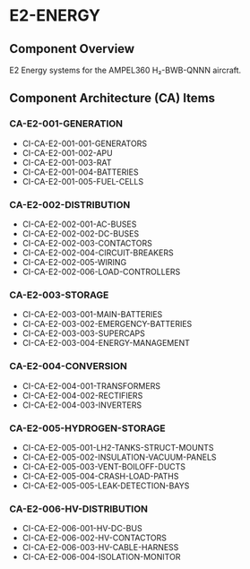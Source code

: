 # E2-ENERGY

## Component Overview
E2 Energy systems for the AMPEL360 H₂-BWB-QNNN aircraft.

## Component Architecture (CA) Items

### CA-E2-001-GENERATION
- CI-CA-E2-001-001-GENERATORS
- CI-CA-E2-001-002-APU
- CI-CA-E2-001-003-RAT
- CI-CA-E2-001-004-BATTERIES
- CI-CA-E2-001-005-FUEL-CELLS

### CA-E2-002-DISTRIBUTION
- CI-CA-E2-002-001-AC-BUSES
- CI-CA-E2-002-002-DC-BUSES
- CI-CA-E2-002-003-CONTACTORS
- CI-CA-E2-002-004-CIRCUIT-BREAKERS
- CI-CA-E2-002-005-WIRING
- CI-CA-E2-002-006-LOAD-CONTROLLERS

### CA-E2-003-STORAGE
- CI-CA-E2-003-001-MAIN-BATTERIES
- CI-CA-E2-003-002-EMERGENCY-BATTERIES
- CI-CA-E2-003-003-SUPERCAPS
- CI-CA-E2-003-004-ENERGY-MANAGEMENT

### CA-E2-004-CONVERSION
- CI-CA-E2-004-001-TRANSFORMERS
- CI-CA-E2-004-002-RECTIFIERS
- CI-CA-E2-004-003-INVERTERS

### CA-E2-005-HYDROGEN-STORAGE
- CI-CA-E2-005-001-LH2-TANKS-STRUCT-MOUNTS
- CI-CA-E2-005-002-INSULATION-VACUUM-PANELS
- CI-CA-E2-005-003-VENT-BOILOFF-DUCTS
- CI-CA-E2-005-004-CRASH-LOAD-PATHS
- CI-CA-E2-005-005-LEAK-DETECTION-BAYS

### CA-E2-006-HV-DISTRIBUTION
- CI-CA-E2-006-001-HV-DC-BUS
- CI-CA-E2-006-002-HV-CONTACTORS
- CI-CA-E2-006-003-HV-CABLE-HARNESS
- CI-CA-E2-006-004-ISOLATION-MONITOR
